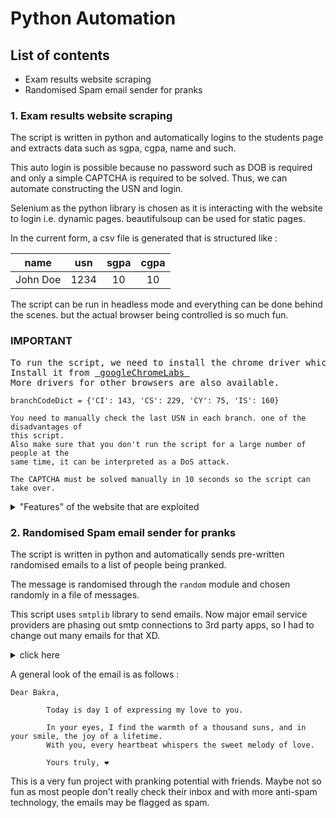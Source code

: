 # Python Automation
## List of contents
+ Exam results website scraping
+ Randomised Spam email sender for pranks

### 1. Exam results website scraping
The script is written in python and automatically logins to the students page and 
extracts data such as sgpa, cgpa, name and such.

This auto login is possible because no password such as DOB is required and only
a simple CAPTCHA is required to be solved.
Thus, we can automate constructing the USN and login.

Selenium as the python library is chosen as it is interacting with the website to 
login i.e. dynamic pages. beautifulsoup can be used for static pages.

In the current form, a csv file is generated that is structured like : 

|   name   | usn  | sgpa | cgpa | 
|:--------:|:----:|:----:|:----:|
| John Doe | 1234 |  10  |  10  |

The script can be run in headless mode and everything can be done behind the scenes.
but the actual browser being controlled is so much fun.

### IMPORTANT

<pre>
To run the script, we need to install the chrome driver which uses the WebDriver API.
Install it from <a href = "https://googlechromelabs.github.io/chrome-for-testing/"> googleChromeLabs </a>
More drivers for other browsers are also available.
</pre>
```
branchCodeDict = {'CI': 143, 'CS': 229, 'CY': 75, 'IS': 160}

You need to manually check the last USN in each branch. one of the disadvantages of 
this script.
Also make sure that you don't run the script for a large number of people at the 
same time, it can be interpreted as a DoS attack.
```
```
The CAPTCHA must be solved manually in 10 seconds so the script can take over.
```
<details>
<summary> "Features" of the website that are exploited </summary>
  
* The CAPTCHA isn't reloaded after we return back to the login page.
thus, solving the CAPTCHA is needed only once.
* No password like DOB is needed to access the results.

</details>

### 2. Randomised Spam email sender for pranks
The script is written in python and automatically sends pre-written randomised 
emails to a list of people being pranked.

The message is randomised through the `random` module and chosen randomly in a
file of messages.

This script uses `smtplib` library to send emails. Now major email service providers
are phasing out smtp connections to 3rd party apps, so I had to change out many emails for that XD.

<details>
<summary> click here </summary>
P.S. use outlook or hotmail, they still support 3rd party smtp connections.
</details>

A general look of the email is as follows : 
```
Dear Bakra,

        Today is day 1 of expressing my love to you.

        In your eyes, I find the warmth of a thousand suns, and in your smile, the joy of a lifetime.
        With you, every heartbeat whispers the sweet melody of love.

        Yours truly, ❤
```

This is a very fun project with pranking potential with friends.
Maybe not so fun as most people don't really check their inbox and with more anti-spam
technology, the emails may be flagged as spam.
